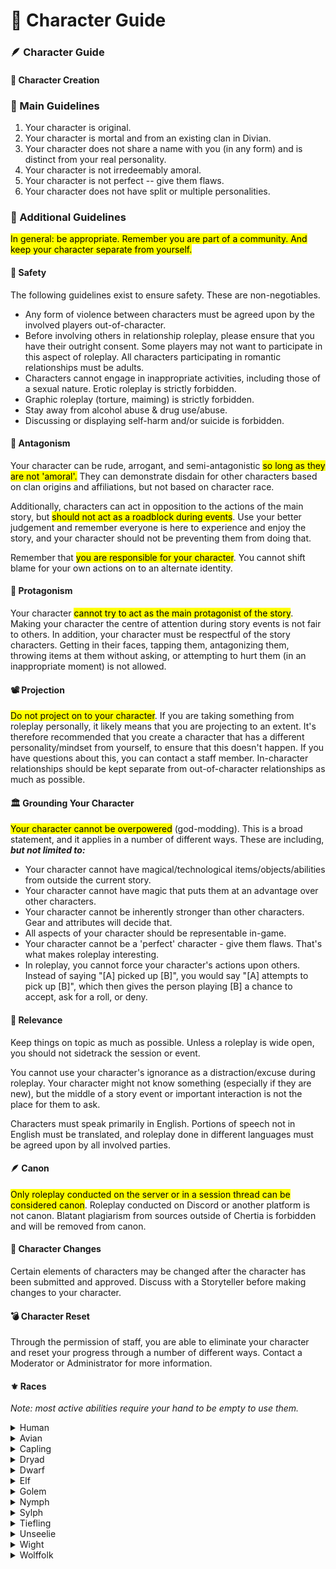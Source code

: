 # 📔 Character Guide

### 🪶 Character Guide <a href="#wiki_.1fab6_character_guide" id="wiki_.1fab6_character_guide"></a>

#### 💭 **Character Creation** <a href="#wiki_.1f4ad_character_creation" id="wiki_.1f4ad_character_creation"></a>

### **📕 Main Guidelines**

1. Your character is original.
2. Your character is mortal and from an existing clan in Divian.
3. Your character does not share a name with you (in any form) and is distinct from your real personality.
4. Your character is not irredeemably amoral.
5. Your character is not perfect -- give them flaws.
6. Your character does not have split or multiple personalities.

### 📘 Additional Guidelines

<mark style="background-color:yellow;">In general: be appropriate. Remember you are part of a community. And keep your character separate from yourself.</mark>

#### **🛑 Safety**

The following guidelines exist to ensure safety. These are non-negotiables.

* Any form of violence between characters must be agreed upon by the involved players out-of-character.
* Before involving others in relationship roleplay, please ensure that you have their outright consent. Some players may not want to participate in this aspect of roleplay. All characters participating in romantic relationships must be adults.
* Characters cannot engage in inappropriate activities, including those of a sexual nature. Erotic roleplay is strictly forbidden.
* Graphic roleplay (torture, maiming) is strictly forbidden.
* Stay away from alcohol abuse & drug use/abuse.
* Discussing or displaying self-harm and/or suicide is forbidden.

#### **🧙 Antagonism**

Your character can be rude, arrogant, and semi-antagonistic <mark style="background-color:yellow;">so long as they are not 'amoral'.</mark> They can demonstrate disdain for other characters based on clan origins and affiliations, but not based on character race.&#x20;

Additionally, characters can act in opposition to the actions of the main story, but <mark style="background-color:yellow;">should not act as a roadblock during events</mark>. Use your better judgement and remember everyone is here to experience and enjoy the story, and your character should not be preventing them from doing that.

Remember that <mark style="background-color:yellow;">you are responsible for your character</mark>. You cannot shift blame for your own actions on to an alternate identity.

#### **🦸 Protagonism**

Your character <mark style="background-color:yellow;">cannot try to act as the main protagonist of the story</mark>. Making your character the centre of attention during story events is not fair to others. In addition, your character must be respectful of the story characters. Getting in their faces, tapping them, antagonizing them, throwing items at them without asking, or attempting to hurt them (in an inappropriate moment) is not allowed.

#### **📽 Projection**

<mark style="background-color:yellow;">Do not project on to your character</mark>. If you are taking something from roleplay personally, it likely means that you are projecting to an extent. It's therefore recommended that you create a character that has a different personality/mindset from yourself, to ensure that this doesn't happen. If you have questions about this, you can contact a staff member. In-character relationships should be kept separate from out-of-character relationships as much as possible.

#### **🏛 Grounding Your Character**

<mark style="background-color:yellow;">Your character cannot be overpowered</mark> (god-modding). This is a broad statement, and it applies in a number of different ways. These are including, _**but not limited to:**_

* Your character cannot have magical/technological items/objects/abilities from outside the current story.
* Your character cannot have magic that puts them at an advantage over other characters.
* Your character cannot be inherently stronger than other characters. Gear and attributes will decide that.
* All aspects of your character should be representable in-game.
* Your character cannot be a 'perfect' character - give them flaws. That's what makes roleplay interesting.
* In roleplay, you cannot force your character's actions upon others. Instead of saying "\[A] picked up \[B]", you would say "\[A] attempts to pick up \[B]", which then gives the person playing \[B] a chance to accept, ask for a roll, or deny.

#### **🤔 Relevance**

Keep things on topic as much as possible. Unless a roleplay is wide open, you should not sidetrack the session or event.

You cannot use your character's ignorance as a distraction/excuse during roleplay. Your character might not know something (especially if they are new), but the middle of a story event or important interaction is not the place for them to ask.

Characters must speak primarily in English. Portions of speech not in English must be translated, and roleplay done in different languages must be agreed upon by all involved parties.

#### **🪶 Canon**

<mark style="background-color:yellow;">Only roleplay conducted on the server or in a session thread can be considered canon</mark>. Roleplay conducted on Discord or another platform is not canon. Blatant plagiarism from sources outside of Chertia is forbidden and will be removed from canon.

#### 🧽 Character Changes

Certain elements of characters may be changed after the character has been submitted and approved. Discuss with a Storyteller before making changes to your character.

#### 💣 **Character Reset** <a href="#wiki_.1f4a3_character_reset" id="wiki_.1f4a3_character_reset"></a>

Through the permission of staff, you are able to eliminate your character and reset your progress through a number of different ways. Contact a Moderator or Administrator for more information.

#### ⚜️ Races

_Note: most active abilities require your hand to be empty to use them._

<details>

<summary>Human</summary>

* **Server Effects:** None.
* **Lifespan:** 70-100 years (child up until 18)
* **Height:** 135cm - 200cm
* **RP Difficulty:** 1/5

Humans can vary dramatically in personality, but they are generally self-interested and extremely social.

</details>

<details>

<summary>Avian</summary>

* **Server Effects:** Sneaking in the air allows them to do a 'double jump'.
* **Lifespan:** 100-130 years (child up until 18)
* **Height:** 140cm - 190cm
* **RP Difficulty:** 2/5

Avians are birdlike humanoids who typically wield great strength, but lack dexterity and endurance. Their personalities can vary greatly.

</details>

<details>

<summary>Capling</summary>

* **Server Effects:** Can sneak while in the air to dive bomb to the ground. Can also do a strong "punch" while sneaking to send their victims flying.
* **Lifespan:** 100-120 years (child up until 20)
* **Height:** 170cm - 200cm
* **RP Difficulty:** 3/5

Caplings are typically male. They are satyr-like creatures who often live in colder places, such as mountains or snowy taigas. They have hooves instead of feet. They are social creatures, however, and are very good at trading and bartering. They have higher deception, willpower, and dexterity, but also have lower strength.

</details>

<details>

<summary>Dryad</summary>

* **Server Effects:** Can use photosynthesis to replenish hunger in the sunlight.
* **Lifespan:** 150-170 years (child up until 20)
* **Height:** 130cm - 160cm
* **RP Difficulty:** 1/5

Dryads are plant-based organisms. Unlike in popular mythology, Dryads on Chertia are not tied to a tree or other plant, but instead autonomous. Personalities can vary greatly.

</details>

<details>

<summary>Dwarf</summary>

* **Server Effects:** Have greatly reduced experience costs when using anvils. Can also scavenge raw materials while mining.
* **Lifespan:** 150-170 years (child up until 20)
* **Height:** 90cm - 130cm
* **RP Difficulty:** 2/5

Dwarves are usually low on intelligence and deception, but make up for it in willpower and their physical attributes. Headstrong and self-interested.

</details>

<details>

<summary>Elf</summary>

* **Server Effects:** Can focus (sneak) to remove all poison and wither effects, turning them into regeneration. Will do the same for anyone around them.
* **Lifespan:** 100-130 years (child up until 40)
* **Height:** 130cm - 190cm
* **RP Difficulty:** 3/5

Elves are typically very intelligent and deceptive. They are extremely self-interested and usually introverted.

</details>

<details>

<summary>Golem</summary>

* **Server Effects:** Consume redstone when they take damage as a means of 'repairing'. If they have no redstone, they will wither. Can consume normal food too.
* **Lifespan:** 200-300 years
* **Height:** 150cm - 180cm
* **RP Difficulty:** 4/5

Golems are an automaton-like race who have been imbued with souls. As a result, they carry a full range of emotion. They have higher strength and endurance, but much lower deception (max 3 deception, cannot lie unless it is to protect themselves or others from harm).

</details>

<details>

<summary>Nymph</summary>

* **Server Effects:** Can breathe underwater and can 'dash' while swimming (using sneak).
* **Lifespan:** 170-210 years (child up until 20)
* **Height:** 150cm - 190cm
* **RP Difficulty:** 1/5

Nymphs are typically extremely intelligent and agile, but lack physical strength. They are varied in personality.

</details>

<details>

<summary>Sylph</summary>

* **Server Effects:** Can propel themselves forward (by sneaking) while gliding with an elytra. Must land to recharge ability.
* **Lifespan:** 90-120 years (child up until 17)
* **Height:** 140cm - 190cm
* **RP Difficulty:** 2/5

Sylphs are typically very protective and intelligent. They may lack brute strength, but are deceptive and usually have more luck.

</details>

<details>

<summary>Tiefling</summary>

* **Server Effects:** Don't take any fire damage, instead gaining strength and speed. Can't go in water (unless they have Water Breathing).
* **Lifespan:** 100-150 years (child up until 16)
* **Height:** 150cm - 230cm
* **RP Difficulty:** 2/5

Tieflings' personalities can be extremely hard to describe, because they are often erratic. Usually (but not always) intelligent and deceptive, and have a great deal of physical strength.

</details>

<details>

<summary>Unseelie</summary>

* **Server Effects:** Can acquire 'souls' of monsters they kill, which they then consume. Cannot consume normal food.
* **Lifespan:** 100-150 years (child up until 20)
* **Height:** 120cm - 150cm
* **RP Difficulty:** 5/5

The Unseelie are a race of fairy-like creatures that seek to cause mayhem. They are notorious tricksters and are very deceptive. They have low strength, but high deception and intelligence.

</details>

<details>

<summary>Wight</summary>

* **Server Effects:** Can sneak to go invisible.
* **Lifespan:** 400-500 years (cannot be children)
* **Height:** 135cm - 200cm
* **RP Difficulty:** 4/5

Wights are undead humans who still inhabit their deceased bodies. They typically share similar attributes to their deceased counterparts, but with lower strength. They thrive off of hatred. Note that Wights cannot be former player characters.

</details>

<details>

<summary>Wolffolk</summary>

* **Server Effects:** Receive strength and resistance when they take damage. Can sneak to acquire night vision.
* **Lifespan:** 260-320 years (child up until 20)
* **Height:** 180cm - 230cm
* **RP Difficulty:** 3/5

Wolffolk are typically very closed-off and slow to trust others. They are strong, but lack dexterity and usually have rotten luck.

</details>
